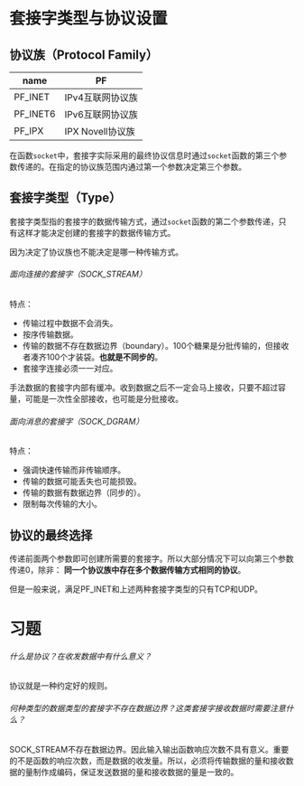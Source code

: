 # 套接字类型与协议设置

## 协议族（Protocol Family）

| name     | PF               |
| -------- | ---------------- |
| PF_INET  | IPv4互联网协议族 |
| PF_INET6 | IPv6互联网协议族 |
| PF_IPX   | IPX Novell协议族 |

在函数`socket`中，套接字实际采用的最终协议信息时通过`socket`函数的第三个参数传递的。在指定的协议族范围内通过第一个参数决定第三个参数。



## 套接字类型（Type）

套接字类型指的套接字的数据传输方式，通过`socket`函数的第二个参数传递，只有这样才能决定创建的套接字的数据传输方式。

因为决定了协议族也不能决定是哪一种传输方式。

###### 面向连接的套接字（SOCK_STREAM）

特点：

- 传输过程中数据不会消失。
- 按序传输数据。
- 传输的数据不存在数据边界（boundary）。100个糖果是分批传输的，但接收者凑齐100个才装袋。**也就是不同步的**。
- 套接字连接必须一一对应。

手法数据的套接字内部有缓冲。收到数据之后不一定会马上接收，只要不超过容量，可能是一次性全部接收，也可能是分批接收。

###### 面向消息的套接字（SOCK_DGRAM）

特点：

- 强调快速传输而非传输顺序。
- 传输的数据可能丢失也可能损毁。
- 传输的数据有数据边界（同步的）。
- 限制每次传输的大小。

## 协议的最终选择

传递前面两个参数即可创建所需要的套接字。所以大部分情况下可以向第三个参数传递0，除非：
**同一个协议族中存在多个数据传输方式相同的协议**。

但是一般来说，满足PF_INET和上述两种套接字类型的只有TCP和UDP。



# 习题

###### 什么是协议？在收发数据中有什么意义？

协议就是一种约定好的规则。

###### 何种类型的数据类型的套接字不存在数据边界？这类套接字接收数据时需要注意什么？

SOCK_STREAM不存在数据边界。因此输入输出函数响应次数不具有意义。重要的不是函数的响应次数，而是数据的收发量。所以，必须将传输数据的量和接收数据的量制作成编码，保证发送数据的量和接收数据的量是一致的。













